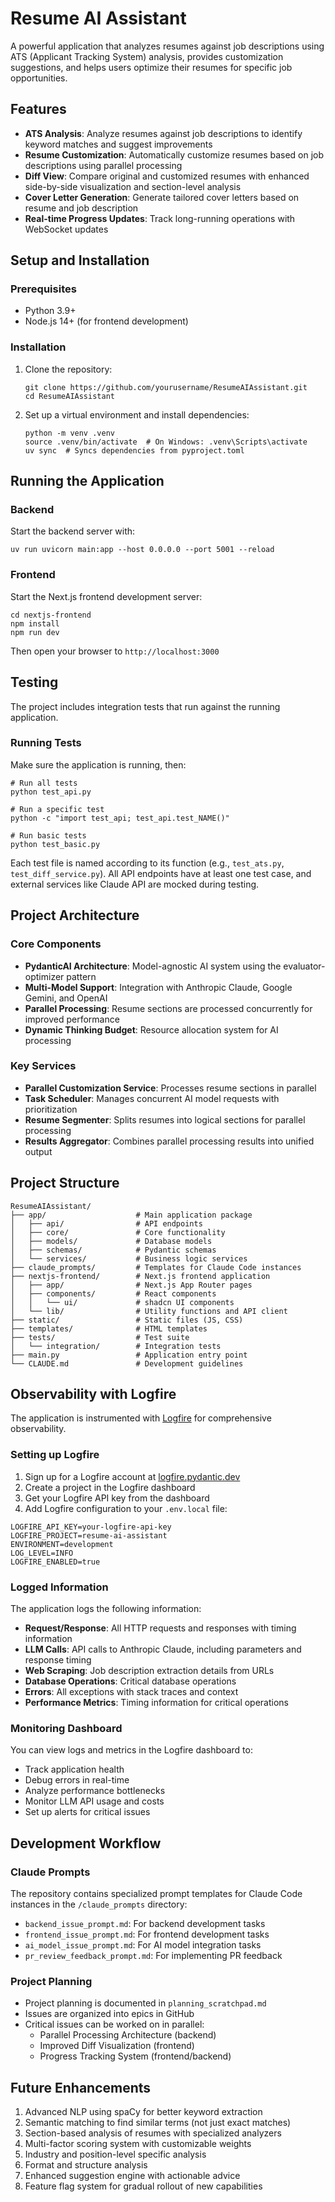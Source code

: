 # Resume AI Assistant

A powerful application that analyzes resumes against job descriptions using ATS (Applicant Tracking System) analysis, provides customization suggestions, and helps users optimize their resumes for specific job opportunities.

## Features

- **ATS Analysis**: Analyze resumes against job descriptions to identify keyword matches and suggest improvements
- **Resume Customization**: Automatically customize resumes based on job descriptions using parallel processing
- **Diff View**: Compare original and customized resumes with enhanced side-by-side visualization and section-level analysis
- **Cover Letter Generation**: Generate tailored cover letters based on resume and job description
- **Real-time Progress Updates**: Track long-running operations with WebSocket updates

## Setup and Installation

### Prerequisites

- Python 3.9+
- Node.js 14+ (for frontend development)

### Installation

1. Clone the repository:
   ```
   git clone https://github.com/yourusername/ResumeAIAssistant.git
   cd ResumeAIAssistant
   ```

2. Set up a virtual environment and install dependencies:
   ```
   python -m venv .venv
   source .venv/bin/activate  # On Windows: .venv\Scripts\activate
   uv sync  # Syncs dependencies from pyproject.toml
   ```

## Running the Application

### Backend

Start the backend server with:

```
uv run uvicorn main:app --host 0.0.0.0 --port 5001 --reload
```

### Frontend

Start the Next.js frontend development server:

```
cd nextjs-frontend
npm install
npm run dev
```

Then open your browser to `http://localhost:3000`

## Testing

The project includes integration tests that run against the running application.

### Running Tests

Make sure the application is running, then:

```
# Run all tests
python test_api.py

# Run a specific test
python -c "import test_api; test_api.test_NAME()"

# Run basic tests
python test_basic.py
```

Each test file is named according to its function (e.g., `test_ats.py`, `test_diff_service.py`). All API endpoints have at least one test case, and external services like Claude API are mocked during testing.

## Project Architecture

### Core Components
- **PydanticAI Architecture**: Model-agnostic AI system using the evaluator-optimizer pattern
- **Multi-Model Support**: Integration with Anthropic Claude, Google Gemini, and OpenAI
- **Parallel Processing**: Resume sections are processed concurrently for improved performance
- **Dynamic Thinking Budget**: Resource allocation system for AI processing

### Key Services
- **Parallel Customization Service**: Processes resume sections in parallel
- **Task Scheduler**: Manages concurrent AI model requests with prioritization
- **Resume Segmenter**: Splits resumes into logical sections for parallel processing
- **Results Aggregator**: Combines parallel processing results into unified output

## Project Structure

```
ResumeAIAssistant/
├── app/                    # Main application package
│   ├── api/                # API endpoints
│   ├── core/               # Core functionality
│   ├── models/             # Database models
│   ├── schemas/            # Pydantic schemas
│   └── services/           # Business logic services
├── claude_prompts/         # Templates for Claude Code instances
├── nextjs-frontend/        # Next.js frontend application
│   ├── app/                # Next.js App Router pages
│   ├── components/         # React components
│   │   └── ui/             # shadcn UI components
│   └── lib/                # Utility functions and API client
├── static/                 # Static files (JS, CSS)
├── templates/              # HTML templates
├── tests/                  # Test suite
│   └── integration/        # Integration tests
├── main.py                 # Application entry point
└── CLAUDE.md               # Development guidelines
```

## Observability with Logfire

The application is instrumented with [Logfire](https://logfire.pydantic.dev) for comprehensive observability.

### Setting up Logfire

1. Sign up for a Logfire account at [logfire.pydantic.dev](https://logfire.pydantic.dev)
2. Create a project in the Logfire dashboard
3. Get your Logfire API key from the dashboard
4. Add Logfire configuration to your `.env.local` file:

```
LOGFIRE_API_KEY=your-logfire-api-key
LOGFIRE_PROJECT=resume-ai-assistant
ENVIRONMENT=development
LOG_LEVEL=INFO
LOGFIRE_ENABLED=true
```

### Logged Information

The application logs the following information:

- **Request/Response**: All HTTP requests and responses with timing information
- **LLM Calls**: API calls to Anthropic Claude, including parameters and response timing
- **Web Scraping**: Job description extraction details from URLs
- **Database Operations**: Critical database operations
- **Errors**: All exceptions with stack traces and context
- **Performance Metrics**: Timing information for critical operations

### Monitoring Dashboard

You can view logs and metrics in the Logfire dashboard to:

- Track application health
- Debug errors in real-time
- Analyze performance bottlenecks
- Monitor LLM API usage and costs
- Set up alerts for critical issues

## Development Workflow

### Claude Prompts

The repository contains specialized prompt templates for Claude Code instances in the `/claude_prompts` directory:

- `backend_issue_prompt.md`: For backend development tasks
- `frontend_issue_prompt.md`: For frontend development tasks
- `ai_model_issue_prompt.md`: For AI model integration tasks
- `pr_review_feedback_prompt.md`: For implementing PR feedback

### Project Planning

- Project planning is documented in `planning_scratchpad.md`
- Issues are organized into epics in GitHub
- Critical issues can be worked on in parallel:
  - Parallel Processing Architecture (backend)
  - Improved Diff Visualization (frontend)
  - Progress Tracking System (frontend/backend)

## Future Enhancements

1. Advanced NLP using spaCy for better keyword extraction
2. Semantic matching to find similar terms (not just exact matches)
3. Section-based analysis of resumes with specialized analyzers
4. Multi-factor scoring system with customizable weights
5. Industry and position-level specific analysis
6. Format and structure analysis
7. Enhanced suggestion engine with actionable advice
8. Feature flag system for gradual rollout of new capabilities

